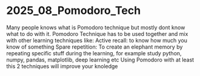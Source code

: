 # 2025_08_Pomodoro_Tech

Many people knows what is Pomodoro technique but mostly dont know what to do with it.
Pomodoro Technique has to be used together and mix with other learning techniques like:
Active recall: to know how much you know of something
Spare repetition: To create an elephant memory by repeating specific stuff during the learning, for example study python, numpy, pandas, matplotlib, deep learning etc
Using Pomodoro with at least this 2 techniques will improve your knoledge
